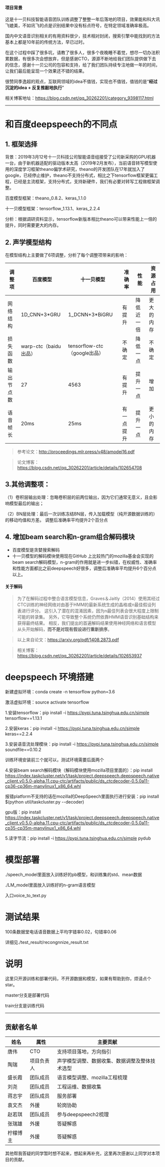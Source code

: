 #### 项目背景
这是十一贝科技智能语音团队训练调整了整整一年后落地的项目，效果能和科大讯飞媲美，不如讯飞的点是识别结果中没有标点符号，在特定领域准确率极高。

国内中文语音识别相关的有用资料很少，技术相对封闭，搜索引擎中能找到的方法基本上都是10年前的传统方法，早已过时。

在这个过程中踩了很多坑，请教了很多人，很多个夜晚睡不着觉，想尽一切办法积累数据，有很多次会想放弃，但是感谢CTO，源源不断地给我们团队提供做下去的信念，感谢十一贝公司的包容和支持，给了我们团队持续专注地做一年的时间，让我们最后能呈现一个效果还不错的结果。

很赞同季逸超的观点，互联网领域的idea不值钱，实现也不值钱，值钱的是“**经过沉淀的idea + 反复推敲地执行**”

相关博客地址：https://blog.csdn.net/qq_30262201/category_9398117.html

----

# 和百度deepspeech的不同点
## 1.	框架选择

背景：2019年3月12号十一贝科技公司智能语音组接受了公司新采购的GPU机器一台，由于新机器适配的驱动版本太高（2019年2月发布），当前语音转写模型使用的深度学习框架theano偏学术研究，theano的开发团队在17年就加入了google，已经停止维护，theano不支持分布式，相比之下tensorflow框架更偏工程，已经是主流框架，支持分布式，支持新硬件，我们有必要对转写工程做框架调整。

百度模型框架：theano_0.8.2、keras_1.1.0

十一贝模型框架：tensorflow_1.13.1、keras_2.2.4

分析：根据调研资料显示，tensorflow新版本相比theano可以带来性能上一倍的提升，同时需要更大的内存。
 
## 2.	声学模型结构
在模型结构上主要做了6项调整，分析了每个调整项带来的影响：

|调整项	| 百度模型	| 十一贝模型	| 准确率 | 	性能 | 	资源占用|
|----|----|----|----|----|-----|
|网络结构|	1D_CNN+3*GRU|	1_DCNN+3*BiGRU	|有提升|	降低近一倍|	更大的内存|
|损失函数	|warp-ctc（baidu出品）	|tensorflow-ctc（google出品）	|不确定|	降低一点	|不确定|
|输出节点数|	27|	4563|	有提升	|提升一点|	增加|
|语音帧长|	20ms	|25ms	|有一点提升|	提升一点|	更小的内存|

> 参考论文：http://proceedings.mlr.press/v48/amodei16.pdf

> 论文博客：https://blog.csdn.net/qq_30262201/article/details/102654708

## 3.其他调整项：

（1）卷积层输出处理：忽略卷积层的前两位输出，因为它们通常无意义，且会影响模型最后的输出；

（2）BN层处理：最后一次训练冻结BN层，传入加载模型（纯开源数据训练的）的移动均值和方差。
调整后准确率平均提升2个百分点

## 4.	增加beam search和n-gram组合解码模块

- 百度模型是贪婪搜索解码
- 十一贝模型的解码模块使用现在GitHub 上比较热门的mozilla基金会实现的beam search解码模型，n-gram的作用就是进一步纠错，在权威性、准确率和性能方面都比之前deepspeech好很多，调整后准确率平均提升6个百分点以上。

#### 关于解码
> 为了在解码过程中整合语言模型信息，Graves＆Jaitly（2014）使用其经过CTC训练的神经网络对由基于HMM的最新系统生成的晶格或n最佳假设列表进行评分。 这引入了潜在的混淆因素，因为n最佳列表会很大程度上限制可能的转录集。 另外，它导致整个系统仍然依靠HMM语音识别基础结构来获得最终结果。 相反，我们提出的首遍解码结果使用神经网络和语言模型从头开始解码，**而不是对现有假设进行重新排序**。

> 以上来自论文：https://arxiv.org/pdf/1408.2873.pdf

> 相关博客：https://blog.csdn.net/qq_30262201/article/details/102653937


# deepspeech 环境搭建

新建虚拟环境：conda create -n tensorflow python=3.6

激活虚拟环境：source activate tensorflow

1.安装tensorflow：pip install -i https://pypi.tuna.tsinghua.edu.cn/simple tensorflow==1.13.1

2.安装keras：pip install -i https://pypi.tuna.tsinghua.edu.cn/simple keras==2.2.4

3.安装语音流处理模块：pip install -i https://pypi.tuna.tsinghua.edu.cn/simple soundfile==0.10.2

训练环境安装前三个就可以，测试环境需要后面两个

4.安装beam search解码模块（解码模块使用mozilla项目里面的）：pip install https://index.taskcluster.net/v1/task/project.deepspeech.deepspeech.native_client.v0.5.0-alpha.11.cpu-ctc/artifacts/public/ds_ctcdecoder-0.5.0a11-cp36-cp36m-manylinux1_x86_64.whl

报错platform不支持的话在mozilla的DeepSpeech里面执行进行安装：pip install $(python util/taskcluster.py --decoder)

gpu版：pip install https://index.taskcluster.net/v1/task/project.deepspeech.deepspeech.native_client.v0.5.0-alpha.11.cpu-ctc/artifacts/public/ds_ctcdecoder-0.5.0a11-cp35-cp35m-manylinux1_x86_64.whl

5.读字节流：pip install -i https://pypi.tuna.tsinghua.edu.cn/simple pydub



# 模型部署


./speech_model里面放入训练好的pb模型，和训练集的std、mean数据

./LM_model里面放入训练好的n-gram语言模型

入口voice_to_text.py

# 测试结果
100条数据堂电话语音数据上平均字错率0.02，句错率0.06

详细见./test_result/recongnnize_result.txt

# 说明
这里只开源训练和部署代码，不开源数据和模型，如果有帮助到你，烦请点个star。

master分支是部署代码

train分支是训练代码

----

## 贡献者名单
姓名|属性|主要贡献|
|----|----|----|
唐伟 | CTO |支持项目落地，方向指引|
陶瑞 | 项目负责人| 声学模型调整、数据收集、数据调整及整体技术选型|
盛长霞  |团队成员| 语言模型调整、mozilla工程梳理|
刘尧  |  团队成员| 工程运维、数据收集|
蒋志宇 | 团队成员| 服务部署|
袁文杰 | 外援| 轮岗协助|
赵若琪 | 团队成员| 参与deepspeech2梳理|
张瑞雄 | 外援|答疑解惑|
柠檬博主 | 外援|答疑解惑|

其他帮我答疑的同学暂时想不起来，想起来再补充，这里再次感谢以上同学对本项目的贡献。
